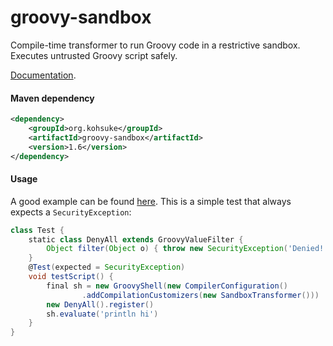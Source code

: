 groovy-sandbox
==============

Compile-time transformer to run Groovy code in a restrictive sandbox. Executes untrusted Groovy script safely.

[Documentation](http://groovy-sandbox.kohsuke.org/).

#### Maven dependency
```xml
<dependency>
    <groupId>org.kohsuke</groupId>
    <artifactId>groovy-sandbox</artifactId>
    <version>1.6</version>
</dependency>
```

#### Usage
A good example can be found [here](https://github.com/jenkinsci/groovy-sandbox/tree/master/src/test/groovy/org/kohsuke/groovy/sandbox/robot).
This is a simple test that always expects a `SecurityException`:

```groovy
class Test {
    static class DenyAll extends GroovyValueFilter {
        Object filter(Object o) { throw new SecurityException('Denied!') }
    }
    @Test(expected = SecurityException)
    void testScript() {
        final sh = new GroovyShell(new CompilerConfiguration()
                .addCompilationCustomizers(new SandboxTransformer()))
        new DenyAll().register()
        sh.evaluate('println hi')
    }
}
```


